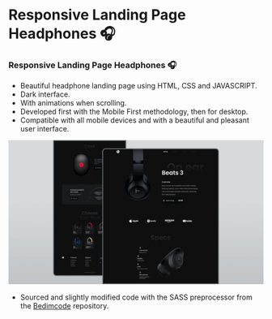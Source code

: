 # Responsive Landing Page Headphones 🎧

### Responsive Landing Page Headphones 🎧

- Beautiful headphone landing page using HTML, CSS and JAVASCRIPT.
- Dark interface.
- With animations when scrolling.
- Developed first with the Mobile First methodology, then for desktop.
- Compatible with all mobile devices and with a beautiful and pleasant user interface.

![](/preview.png)

- Sourced and slightly modified code with the SASS preprocessor from the [Bedimcode](https://github.com/Bedimcode) repository.
